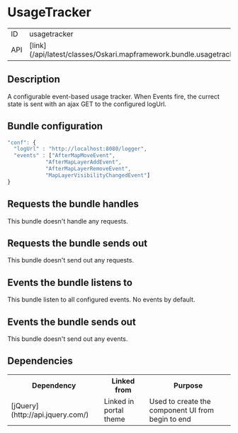 # UsageTracker

<table class="table">
  <tr>
    <td>ID</td><td>usagetracker</td>
  </tr>
  <tr>
    <td>API</td><td>[link](/api/latest/classes/Oskari.mapframework.bundle.usagetracker.UsageTrackerBundleInstance.html)</td>
  </tr>
</table>

## Description

A configurable event-based usage tracker. When Events fire, the currect state is sent with an ajax GET to the configured logUrl.

## Bundle configuration

```javascript
"conf": {
  "logUrl" : "http://localhost:8080/logger",
  "events" : ["AfterMapMoveEvent",
            "AfterMapLayerAddEvent",
            "AfterMapLayerRemoveEvent",
            "MapLayerVisibilityChangedEvent"]
}
```

## Requests the bundle handles

This bundle doesn't handle any requests.

## Requests the bundle sends out

This bundle doesn't send out any requests.

## Events the bundle listens to

This bundle listen to all configured events. No events by default.

## Events the bundle sends out

This bundle doesn't send out any events.

## Dependencies

<table class="table">
  <tr>
    <th> Dependency </th><th> Linked from </th><th> Purpose </th>
  </tr>
  <tr>
    <td> [jQuery](http://api.jquery.com/) </td>
    <td> Linked in portal theme </td>
    <td> Used to create the component UI from begin to end</td>
  </tr>
</table>